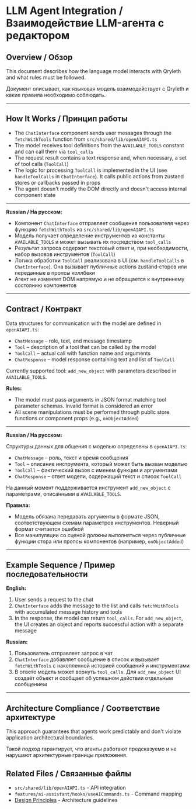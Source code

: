 # LLM Agent Integration / Взаимодействие LLM-агента с редактором

## Overview / Обзор

This document describes how the language model interacts with Qryleth and what rules must be followed.

Документ описывает, как языковая модель взаимодействует с Qryleth и какие правила необходимо соблюдать.

---

## How It Works / Принцип работы

- The `ChatInterface` component sends user messages through the `fetchWithTools` function from `src/shared/lib/openAIAPI.ts`
- The model receives tool definitions from the `AVAILABLE_TOOLS` constant and can call them via `tool_calls`
- The request result contains a text response and, when necessary, a set of tool calls (`ToolCall`)
- The logic for processing `ToolCall` is implemented in the UI (see `handleToolCalls` in `ChatInterface`). It calls public actions from zustand stores or callbacks passed in props
- The agent doesn't modify the DOM directly and doesn't access internal component state

---

**Russian / На русском:**

- Компонент `ChatInterface` отправляет сообщения пользователя через функцию `fetchWithTools` из `src/shared/lib/openAIAPI.ts`
- Модель получает определение инструментов из константы `AVAILABLE_TOOLS` и может вызывать их посредством `tool_calls`
- Результат запроса содержит текстовый ответ и, при необходимости, набор вызовов инструментов (`ToolCall`)
- Логика обработки `ToolCall` реализована в UI (см. `handleToolCalls` в `ChatInterface`). Она вызывает публичные actions zustand‑сторов или переданные в пропсы коллбеки
- Агент не изменяет DOM напрямую и не обращается к внутреннему состоянию компонентов

---

## Contract / Контракт

Data structures for communication with the model are defined in `openAIAPI.ts`:

- `ChatMessage` – role, text, and message timestamp
- `Tool` – description of a tool that can be called by the model
- `ToolCall` – actual call with function name and arguments
- `ChatResponse` – model response containing text and list of `ToolCall`

Currently supported tool: `add_new_object` with parameters described in `AVAILABLE_TOOLS`.

**Rules:**
- The model must pass arguments in JSON format matching tool parameter schemas. Invalid format is considered an error
- All scene manipulations must be performed through public store functions or component props (e.g., `onObjectAdded`)

---

**Russian / На русском:**

Структуры данных для общения с моделью определены в `openAIAPI.ts`:

- `ChatMessage` – роль, текст и время сообщения
- `Tool` – описание инструмента, который может быть вызван моделью
- `ToolCall` – фактический вызов с именем функции и аргументами
- `ChatResponse` – ответ модели, содержащий текст и список `ToolCall`

На данный момент поддерживается инструмент `add_new_object` с параметрами, описанными в `AVAILABLE_TOOLS`.

**Правила:**
- Модель обязана передавать аргументы в формате JSON, соответствующем схемам параметров инструментов. Неверный формат считается ошибкой
- Все манипуляции со сценой должны выполняться через публичные функции стора или пропсы компонентов (например, `onObjectAdded`)

---

## Example Sequence / Пример последовательности

**English:**
1. User sends a request to the chat
2. `ChatInterface` adds the message to the list and calls `fetchWithTools` with accumulated message history and tools
3. In the response, the model can return `tool_calls`. For `add_new_object`, the UI creates an object and reports successful action with a separate message

**Russian:**
1. Пользователь отправляет запрос в чат
2. `ChatInterface` добавляет сообщение в список и вызывает `fetchWithTools` с накопленной историей сообщений и инструментами
3. В ответе модель может вернуть `tool_calls`. Для `add_new_object` UI создаёт объект и сообщает об успешном действии отдельным сообщением

---

## Architecture Compliance / Соответствие архитектуре

This approach guarantees that agents work predictably and don't violate application architectural boundaries.

Такой подход гарантирует, что агенты работают предсказуемо и не нарушают архитектурные границы приложения.

## Related Files / Связанные файлы

- `src/shared/lib/openAIAPI.ts` - API integration
- `features/ai-assistant/hooks/useAICommands.ts` - Command mapping
- [Design Principles](../../architecture/design-principles.md) - Architecture guidelines